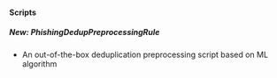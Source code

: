 
#### Scripts
##### New: PhishingDedupPreprocessingRule
- An out-of-the-box deduplication preprocessing script based on ML algorithm
